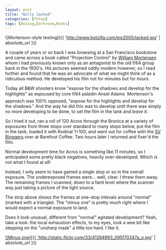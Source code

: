 ```yaml
---
layout: post
title: "Billy Jacked"
categories: [fStop]
tags: [Analog,Darkroom,Books]
---
```



![Mortenson-style testing]({{ 'http://www.botzilla.com/pix2005/jacked.jpg' | absolute_url }})


A couple of years or so back I was browsing at a San Francisco bookstore and came across a book called "Projection Control" by <a href="http://www.photo.net/bboard/q-and-a-fetch-msg?msg_id=005fZU" target="_blank">William Mortensen</a> whom I had previously known only as an antagonist to the old f/64 group back in the 1930's. His pictures seemed oddly modern however, so I read further and found that he was an advocate of what we might think of as a ridiculous method. He developed his film not for minutes but for <i>hours.</i>

<!--more-->
Today all B&W shooters know "expose for the shadows and develop for the highlights" as espoused by core f/64 paladin Ansel Adams &#151; Mortenson's approach was 100% opposed, "expose for the highlights and develop for the shadows." And the way he did this was to develop until there was simply no more developing to be done, to set the film in the tank and <i>leave it.</i>

So I tried it out, ran a roll of 120 Acros through the Bronica at a variety of exposures from three stops over standard to many stops below, put the film in the tank, loaded it with Rodinal 1+100, and went out for coffee with the <a href="http://upcoming.org/event/26871/" target="_blank">SV Bloggers</a> over at Barefoot Coffee. Two hours later I returned and fixer'd the film.

Normal development time for Acros is something like 11 minutes, so I anticipated some pretty black negatives, heavily over-developed. Which is not what I found at all!

Instead, I only seem to have gained a single stop or so in the overall exposure. The underexposed frames were... well, clear. I threw them away. The remaining frames I scanned, down to a faint level where the scanner way just taking a picture of the light source.

The strip above shows the frames at one-stop intevals around "normal" (marked with a triangle). The "minus one" is pretty much right where I would expect a normal exposure to land.

Does it look unusual, different from "normal" agitated development? Yeah, take a look: the local exhaustion effects, to my eyes, look a wee bit like stepping on the "unsharp mask" a little too hard. I like it.

<a href="http://www.flickr.com/photos/bjorke/41284993/" title="Flickr Page">

![Minus one]({{ 'http://static.flickr.com/33/41284993_095f70247a_o.jpg' | absolute_url }})
</a>
